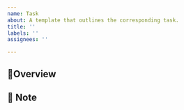 ```yaml
---
name: Task
about: A template that outlines the corresponding task.
title: ''
labels: ''
assignees: ''

---
```


## :running:Overview

## :book: Note
